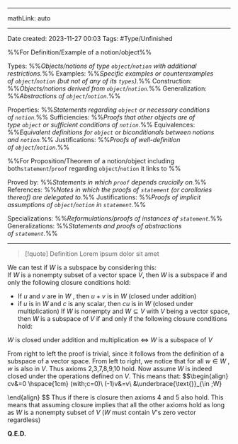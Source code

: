 
---

mathLink: auto

---
Date created: 2023-11-27 00:03
Tags: #Type/Unfinished 

%%For Definition/Example of a notion/object%%

Types: %%_Objects/notions of type `object`/`notion` with additional restrictions._%% 
Examples: %%_Specific examples or counterexamples of `object`/`notion` (but not of any of its `types`)._%%
Construction: %%_Objects/notions derived from `object`/`notion`._%%
Generalization: %%_Abstractions of `object`/`notion`._%%

Properties: %%_Statements regarding `object` or necessary conditions of `notion`._%%
Sufficiencies: %%_Proofs that other objects are of type `object` or sufficient conditions of `notion`._%%
Equivalences: %%_Equivalent definitions for `object` or biconditionals between notions and `notion`._%%
Justifications: %%_Proofs of well-definition of `object`/`notion`._%%

%%For Proposition/Theorem of a notion/object including both`statement`/`proof` regarding `object`/`notion` it links to %%

Proved by: %%_Statements in which `proof` depends crucially on._%%
References: %%_Notes in which the proofs of `statement` (or corollaries thereof) are delegated to._%%
Justifications: %%_Proofs of implicit assumptions of `object`/`notion` in `statement`._%%   

Specializations: %%_Reformulations/proofs of instances of `statement`._%%
Generalizations: %%_Statements and proofs of abstractions of `statement`._%%

---  



> [!quote] Definition
> Lorem ipsum dolor sit amet





We can test if $W$ is a subspace by considering this:           
If $W$ is a nonempty subset of a vector space $V$, then $W$ is a subspace if and only the following closure conditions hold:
- If $u$ and $v$ are in $W$ , then $u+v$ is in $W$ (closed under addition)
- if $u$ is in $W$ and $c$ is any scalar, then $cu$ is in $W$ (closed under multiplication)
If $W$ is nonempty and $W\subseteq V$ with $V$ being a vector space, then $W$ is a subspace of $V$ if and only if the following closure conditions hold:

$W$ is closed under addition and multiplication $\Longleftrightarrow$ $W$ is a subspace of $V$ 


From right to left the proof is trivial, since it follows from the definition of a subspace of a vector space.
From left to right, we notice that for all $w\in W$ , $w$ is also in $V$. Thus axioms 2,3,7,8,9,10 hold.
Now assume $W$ is indeed closed under the operations defined on $V$. This means that:
$$\begin{align}
cv&=0 \hspace{1cm} (with\;c=0)\\
(-1)v&=v\\
&\underbrace{\text{}}_{\in \;W}

\end{align}
$$
Thus if there is closure then axioms 4 and 5 also hold. This means that assuming closure implies that all the other axioms hold as long as $W$ is a nonempty subset of $V$ ($W$ must contain $V$'s zero vector regardless)

**Q.E.D.**

